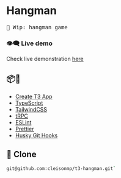 # Hangman

<pre>
🚧 Wip: hangman game
</pre>

<h3>👁‍🗨 Live demo</h3>

Check live demonstration [here](https://the-hangman-game.vercel.app/)

## 📦🔧

- [Create T3 App](https://create.t3.gg/)
- [TypeScript](https://www.typescriptlang.org/)
- [TailwindCSS](https://tailwindcss.com)
- [tRPC](https://trpc.io)
- [ESLint](https://eslint.org/)
- [Prettier](https://prettier.io/)
- [Husky Git Hooks](https://typicode.github.io/husky/#/)

## 🚀 Clone

```bash
git@github.com:cleisonmp/t3-hangman.git`
```
